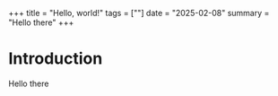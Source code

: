 +++
title =  "Hello, world!"
tags = [""]
date = "2025-02-08"
summary = "Hello there"
+++

# Introduction

Hello there